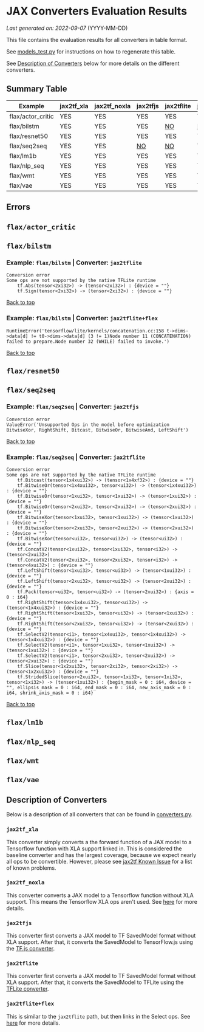# JAX Converters Evaluation Results

*Last generated on: 2022-09-07* (YYYY-MM-DD)

This file contains the evaluation results for all converters in table format.

See [models_test.py](../tests/models_test.py) for instructions on how to
regenerate this table.

See [Description of Converters](#description-of-converters) below for more
details on the different converters.

## Summary Table

| Example | jax2tf_xla | jax2tf_noxla | jax2tfjs | jax2tflite | jax2tflite+flex |
| --- | --- | --- | --- | --- | --- |
| flax/actor_critic | YES | YES | YES | YES | YES |
| flax/bilstm | YES | YES | YES | [NO](#example-flaxbilstm--converter-jax2tflite) |  [NO](#example-flaxbilstm--converter-jax2tfliteflex) | 
| flax/resnet50 | YES | YES | YES | YES | YES |
| flax/seq2seq | YES | YES | [NO](#example-flaxseq2seq--converter-jax2tfjs) |  [NO](#example-flaxseq2seq--converter-jax2tflite) |  YES |
| flax/lm1b | YES | YES | YES | YES | YES |
| flax/nlp_seq | YES | YES | YES | YES | YES |
| flax/wmt | YES | YES | YES | YES | YES |
| flax/vae | YES | YES | YES | YES | YES |

## Errors

## `flax/actor_critic`
## `flax/bilstm`
### Example: `flax/bilstm` | Converter: `jax2tflite`
```
Conversion error
Some ops are not supported by the native TFLite runtime
	tf.Abs(tensor<2xi32>) -> (tensor<2xi32>) : {device = ""}
	tf.Sign(tensor<2xi32>) -> (tensor<2xi32>) : {device = ""}
```
[Back to top](#summary-table)

### Example: `flax/bilstm` | Converter: `jax2tflite+flex`
```
RuntimeError('tensorflow/lite/kernels/concatenation.cc:158 t->dims->data[d] != t0->dims->data[d] (3 != 1)Node number 11 (CONCATENATION) failed to prepare.Node number 32 (WHILE) failed to invoke.')
```
[Back to top](#summary-table)

## `flax/resnet50`
## `flax/seq2seq`
### Example: `flax/seq2seq` | Converter: `jax2tfjs`
```
Conversion error
ValueError('Unsupported Ops in the model before optimization
BitwiseXor, RightShift, Bitcast, BitwiseOr, BitwiseAnd, LeftShift')
```
[Back to top](#summary-table)

### Example: `flax/seq2seq` | Converter: `jax2tflite`
```
Conversion error
Some ops are not supported by the native TFLite runtime
	tf.Bitcast(tensor<1x4xui32>) -> (tensor<1x4xf32>) : {device = ""}
	tf.BitwiseOr(tensor<1x4xui32>, tensor<ui32>) -> (tensor<1x4xui32>) : {device = ""}
	tf.BitwiseOr(tensor<1xui32>, tensor<1xui32>) -> (tensor<1xui32>) : {device = ""}
	tf.BitwiseOr(tensor<2xui32>, tensor<2xui32>) -> (tensor<2xui32>) : {device = ""}
	tf.BitwiseXor(tensor<1xui32>, tensor<1xui32>) -> (tensor<1xui32>) : {device = ""}
	tf.BitwiseXor(tensor<2xui32>, tensor<2xui32>) -> (tensor<2xui32>) : {device = ""}
	tf.BitwiseXor(tensor<ui32>, tensor<ui32>) -> (tensor<ui32>) : {device = ""}
	tf.ConcatV2(tensor<1xui32>, tensor<1xui32>, tensor<i32>) -> (tensor<2xui32>)
	tf.ConcatV2(tensor<2xui32>, tensor<2xui32>, tensor<i32>) -> (tensor<4xui32>) : {device = ""}
	tf.LeftShift(tensor<1xui32>, tensor<ui32>) -> (tensor<1xui32>) : {device = ""}
	tf.LeftShift(tensor<2xui32>, tensor<ui32>) -> (tensor<2xui32>) : {device = ""}
	tf.Pack(tensor<ui32>, tensor<ui32>) -> (tensor<2xui32>) : {axis = 0 : i64}
	tf.RightShift(tensor<1x4xui32>, tensor<ui32>) -> (tensor<1x4xui32>) : {device = ""}
	tf.RightShift(tensor<1xui32>, tensor<ui32>) -> (tensor<1xui32>) : {device = ""}
	tf.RightShift(tensor<2xui32>, tensor<ui32>) -> (tensor<2xui32>) : {device = ""}
	tf.SelectV2(tensor<i1>, tensor<1x4xui32>, tensor<1x4xui32>) -> (tensor<1x4xui32>) : {device = ""}
	tf.SelectV2(tensor<i1>, tensor<1xui32>, tensor<1xui32>) -> (tensor<1xui32>) : {device = ""}
	tf.SelectV2(tensor<i1>, tensor<2xui32>, tensor<2xui32>) -> (tensor<2xui32>) : {device = ""}
	tf.Slice(tensor<1x2xui32>, tensor<2xi32>, tensor<2xi32>) -> (tensor<1x2xui32>) : {device = ""}
	tf.StridedSlice(tensor<2xui32>, tensor<1xi32>, tensor<1xi32>, tensor<1xi32>) -> (tensor<1xui32>) : {begin_mask = 0 : i64, device = "", ellipsis_mask = 0 : i64, end_mask = 0 : i64, new_axis_mask = 0 : i64, shrink_axis_mask = 0 : i64}
```
[Back to top](#summary-table)

## `flax/lm1b`
## `flax/nlp_seq`
## `flax/wmt`
## `flax/vae`

## Description of Converters

Below is a description of all converters that can be found in
[converters.py](converters.py).

### `jax2tf_xla`

This converter simply converts a the forward function of a JAX model to a
Tensorflow function with XLA support linked in. This is considered the baseline
converter and has the largest coverage, because we expect nearly all ops to be
convertible. However, please see
[jax2tf Known Issue](https://github.com/google/jax/tree/main/jax/experimental/jax2tf#known-issues)
for a list of known problems.

### `jax2tf_noxla`

This converter converts a JAX model to a Tensorflow function without XLA
support. This means the Tensorflow XLA ops aren't used. See
[here](https://github.com/google/jax/tree/main/jax/experimental/jax2tf#tensorflow-xla-ops)
for more details.

### `jax2tfjs`

This converter first converts a JAX model to TF SavedModel format without XLA
support. After that, it converts the SavedModel to TensorFlow.js using the
[TF.js converter](https://github.com/tensorflow/tfjs/tree/master/tfjs-converter#calling-a-converter-function-in-python-flaxjax).

### `jax2tflite`

This converter first converts a JAX model to TF SavedModel format without XLA
support. After that, it converts the SavedModel to TFLite using the
[TFLite converter](https://www.tensorflow.org/lite/convert).

### `jax2tflite+flex`

This is similar to the `jax2tflite` path, but then links in the Select ops. See
[here](https://www.tensorflow.org/lite/guide/ops_select) for more details.